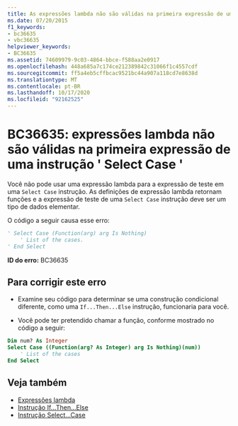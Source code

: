 ```yaml
---
title: As expressões lambda não são válidas na primeira expressão de uma instrução 'Select Case'
ms.date: 07/20/2015
f1_keywords:
- bc36635
- vbc36635
helpviewer_keywords:
- BC36635
ms.assetid: 74609979-9c03-4864-bbce-f588aa2e0917
ms.openlocfilehash: 448a685a7c174ce212389842c31066f1c4557cdf
ms.sourcegitcommit: ff5a4eb5cffbcac9521bc44a907a118cd7e8638d
ms.translationtype: MT
ms.contentlocale: pt-BR
ms.lasthandoff: 10/17/2020
ms.locfileid: "92162525"
---
```

# <a name="bc36635-lambda-expressions-are-not-valid-in-the-first-expression-of-a-select-case-statement"></a>BC36635: expressões lambda não são válidas na primeira expressão de uma instrução ' Select Case '

Você não pode usar uma expressão lambda para a expressão de teste em uma `Select Case` instrução. As definições de expressão lambda retornam funções e a expressão de teste de uma `Select Case` instrução deve ser um tipo de dados elementar.

 O código a seguir causa esse erro:

```vb
' Select Case (Function(arg) arg Is Nothing)
    ' List of the cases.
' End Select
```

 **ID do erro:** BC36635

## <a name="to-correct-this-error"></a>Para corrigir este erro

- Examine seu código para determinar se uma construção condicional diferente, como uma `If...Then...Else` instrução, funcionaria para você.

- Você pode ter pretendido chamar a função, conforme mostrado no código a seguir:

```vb
Dim num? As Integer
Select Case ((Function(arg? As Integer) arg Is Nothing)(num))
    ' List of the cases
End Select
```

## <a name="see-also"></a>Veja também

- [Expressões lambda](../../programming-guide/language-features/procedures/lambda-expressions.md)
- [Instrução If...Then...Else](../statements/if-then-else-statement.md)
- [Instrução Select...Case](../statements/select-case-statement.md)
